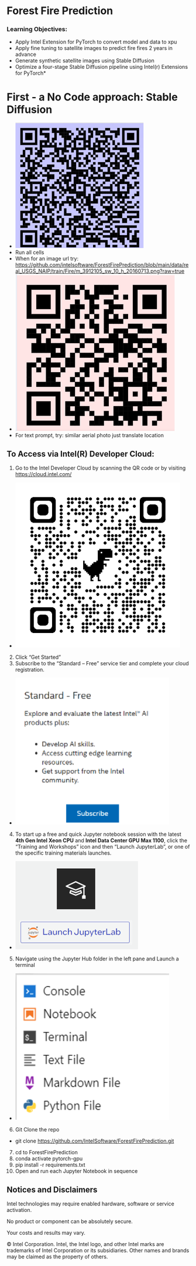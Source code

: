 # Forest Fire Prediction

### Learning Objectives:

- Apply Intel Extension for PyTorch to convert model and data to xpu 
- Apply fine tuning to satellite images to predict fire fires 2 years in advance
- Generate synthetic satellite images using Stable Diffusion
- Optimize a four-stage Stable Diffusion pipeline using Intel(r) Extensions for PyTorch*

# First - a No Code approach: Stable Diffusion

- ![Stable Diffusion Exmaple](assets/StableDiffExample.png)
- Run all cells
- When for an image url try: https://github.com/intelsoftware/ForestFirePrediction/blob/main/data/real_USGS_NAIP/train/Fire/m_3912105_sw_10_h_20160713.png?raw=true
- ![ImageURL](assets/ImageURL.png)
- For text prompt, try: similar aerial photo just translate location

## To Access via Intel(R) Developer Cloud:

1. Go to the Intel Developer Cloud by scanning the QR code or by visiting
https://cloud.intel.com/
- ![Intel Developer Cloud Jupyter Notebook](assets/qrcode_console.idcservice.net.png)

2. Click “Get Started”
3. Subscribe to the “Standard – Free” service tier and complete your cloud
registration.
- ![Standard Free](assets/StandardFree.png)
4. To start up a free and quick Jupyter notebook session with the latest **4th Gen
Intel Xeon CPU** and **Intel Data Center GPU Max 1100**, click the “Training and
Workshops” icon and then “Launch JupyterLab”, or one of the specific training
materials launches.
- ![Training Jupyter Launch](assets/TrainingJupyter.png)
5. Navigate using the Jupyter Hub folder in the left pane and Launch a terminal
  - ![Terminal](assets/Launcher.png)
6. Git Clone the repo
- git clone https://github.com/IntelSoftware/ForestFirePrediction.git
7. cd to ForestFirePrediction
8. conda activate pytorch-gpu
9. pip install -r requirements.txt
10. Open and run each Jupyter Notebook in sequence
  
## Notices and Disclaimers

Intel technologies may require enabled hardware, software or service activation.

No product or component can be absolutely secure. 

Your costs and results may vary. 

© Intel Corporation. Intel, the Intel logo, and other Intel marks are trademarks of Intel Corporation or its subsidiaries. Other names and brands may be claimed as the property of others. 
